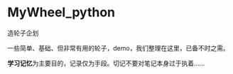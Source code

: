 # MyWheel_python
造轮子企划

一些简单、基础、但非常有用的轮子，demo，我们整理在这里，已备不时之需。

**学习记忆**为主要目的，记录仅为手段。切记不要对笔记本身过于执着......
